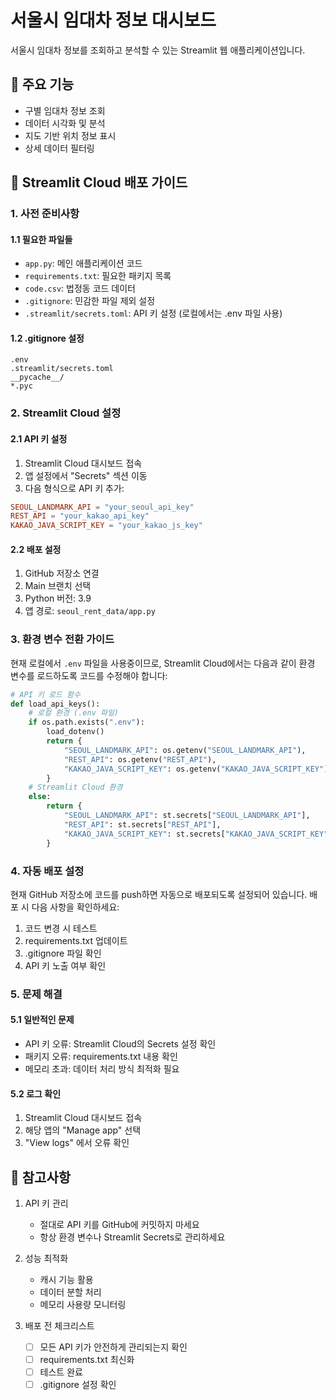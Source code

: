 # 서울시 임대차 정보 대시보드

서울시 임대차 정보를 조회하고 분석할 수 있는 Streamlit 웹 애플리케이션입니다.

## 🌟 주요 기능

- 구별 임대차 정보 조회
- 데이터 시각화 및 분석
- 지도 기반 위치 정보 표시
- 상세 데이터 필터링

## 🚀 Streamlit Cloud 배포 가이드

### 1. 사전 준비사항

#### 1.1 필요한 파일들
- `app.py`: 메인 애플리케이션 코드
- `requirements.txt`: 필요한 패키지 목록
- `code.csv`: 법정동 코드 데이터
- `.gitignore`: 민감한 파일 제외 설정
- `.streamlit/secrets.toml`: API 키 설정 (로컬에서는 .env 파일 사용)

#### 1.2 .gitignore 설정
```
.env
.streamlit/secrets.toml
__pycache__/
*.pyc
```

### 2. Streamlit Cloud 설정

#### 2.1 API 키 설정
1. Streamlit Cloud 대시보드 접속
2. 앱 설정에서 "Secrets" 섹션 이동
3. 다음 형식으로 API 키 추가:
```toml
SEOUL_LANDMARK_API = "your_seoul_api_key"
REST_API = "your_kakao_api_key"
KAKAO_JAVA_SCRIPT_KEY = "your_kakao_js_key"
```

#### 2.2 배포 설정
1. GitHub 저장소 연결
2. Main 브랜치 선택
3. Python 버전: 3.9
4. 앱 경로: `seoul_rent_data/app.py`

### 3. 환경 변수 전환 가이드

현재 로컬에서 `.env` 파일을 사용중이므로, Streamlit Cloud에서는 다음과 같이 환경 변수를 로드하도록 코드를 수정해야 합니다:

```python
# API 키 로드 함수
def load_api_keys():
    # 로컬 환경 (.env 파일)
    if os.path.exists(".env"):
        load_dotenv()
        return {
            "SEOUL_LANDMARK_API": os.getenv("SEOUL_LANDMARK_API"),
            "REST_API": os.getenv("REST_API"),
            "KAKAO_JAVA_SCRIPT_KEY": os.getenv("KAKAO_JAVA_SCRIPT_KEY")
        }
    # Streamlit Cloud 환경
    else:
        return {
            "SEOUL_LANDMARK_API": st.secrets["SEOUL_LANDMARK_API"],
            "REST_API": st.secrets["REST_API"],
            "KAKAO_JAVA_SCRIPT_KEY": st.secrets["KAKAO_JAVA_SCRIPT_KEY"]
        }
```

### 4. 자동 배포 설정

현재 GitHub 저장소에 코드를 push하면 자동으로 배포되도록 설정되어 있습니다. 배포 시 다음 사항을 확인하세요:

1. 코드 변경 시 테스트
2. requirements.txt 업데이트
3. .gitignore 파일 확인
4. API 키 노출 여부 확인

### 5. 문제 해결

#### 5.1 일반적인 문제
- API 키 오류: Streamlit Cloud의 Secrets 설정 확인
- 패키지 오류: requirements.txt 내용 확인
- 메모리 초과: 데이터 처리 방식 최적화 필요

#### 5.2 로그 확인
1. Streamlit Cloud 대시보드 접속
2. 해당 앱의 "Manage app" 선택
3. "View logs" 에서 오류 확인

## 📝 참고사항

1. API 키 관리
   - 절대로 API 키를 GitHub에 커밋하지 마세요
   - 항상 환경 변수나 Streamlit Secrets로 관리하세요

2. 성능 최적화
   - 캐시 기능 활용
   - 데이터 분할 처리
   - 메모리 사용량 모니터링

3. 배포 전 체크리스트
   - [ ] 모든 API 키가 안전하게 관리되는지 확인
   - [ ] requirements.txt 최신화
   - [ ] 테스트 완료
   - [ ] .gitignore 설정 확인